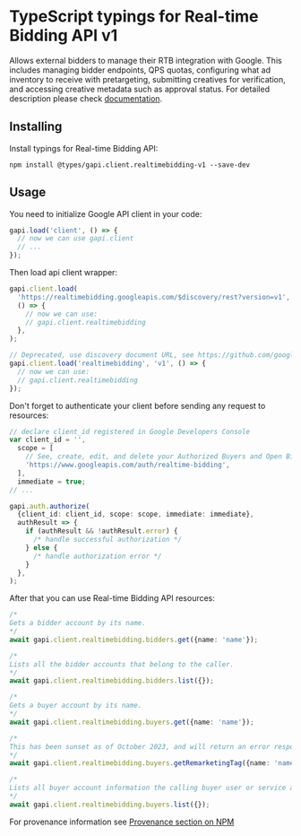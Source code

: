 # TypeScript typings for Real-time Bidding API v1

Allows external bidders to manage their RTB integration with Google. This includes managing bidder endpoints, QPS quotas, configuring what ad inventory to receive with pretargeting, submitting creatives for verification, and accessing creative metadata such as approval status.
For detailed description please check [documentation](https://developers.google.com/authorized-buyers/apis/realtimebidding/reference/rest/).

## Installing

Install typings for Real-time Bidding API:

```
npm install @types/gapi.client.realtimebidding-v1 --save-dev
```

## Usage

You need to initialize Google API client in your code:

```typescript
gapi.load('client', () => {
  // now we can use gapi.client
  // ...
});
```

Then load api client wrapper:

```typescript
gapi.client.load(
  'https://realtimebidding.googleapis.com/$discovery/rest?version=v1',
  () => {
    // now we can use:
    // gapi.client.realtimebidding
  },
);
```

```typescript
// Deprecated, use discovery document URL, see https://github.com/google/google-api-javascript-client/blob/master/docs/reference.md#----gapiclientloadname----version----callback--
gapi.client.load('realtimebidding', 'v1', () => {
  // now we can use:
  // gapi.client.realtimebidding
});
```

Don't forget to authenticate your client before sending any request to resources:

```typescript
// declare client_id registered in Google Developers Console
var client_id = '',
  scope = [
    // See, create, edit, and delete your Authorized Buyers and Open Bidding account entities
    'https://www.googleapis.com/auth/realtime-bidding',
  ],
  immediate = true;
// ...

gapi.auth.authorize(
  {client_id: client_id, scope: scope, immediate: immediate},
  authResult => {
    if (authResult && !authResult.error) {
      /* handle successful authorization */
    } else {
      /* handle authorization error */
    }
  },
);
```

After that you can use Real-time Bidding API resources: <!-- TODO: make this work for multiple namespaces -->

```typescript
/*
Gets a bidder account by its name.
*/
await gapi.client.realtimebidding.bidders.get({name: 'name'});

/*
Lists all the bidder accounts that belong to the caller.
*/
await gapi.client.realtimebidding.bidders.list({});

/*
Gets a buyer account by its name.
*/
await gapi.client.realtimebidding.buyers.get({name: 'name'});

/*
This has been sunset as of October 2023, and will return an error response if called. For more information, see the release notes: https://developers.google.com/authorized-buyers/apis/relnotes#real-time-bidding-api Gets remarketing tag for a buyer. A remarketing tag is a piece of JavaScript code that can be placed on a web page. When a user visits a page containing a remarketing tag, Google adds the user to a user list.
*/
await gapi.client.realtimebidding.buyers.getRemarketingTag({name: 'name'});

/*
Lists all buyer account information the calling buyer user or service account is permissioned to manage.
*/
await gapi.client.realtimebidding.buyers.list({});
```

For provenance information see [Provenance section on NPM](https://www.npmjs.com/package/@maxim_mazurok/gapi.client.realtimebidding-v1#Provenance:~:text=none-,Provenance,-Built%20and%20signed)
